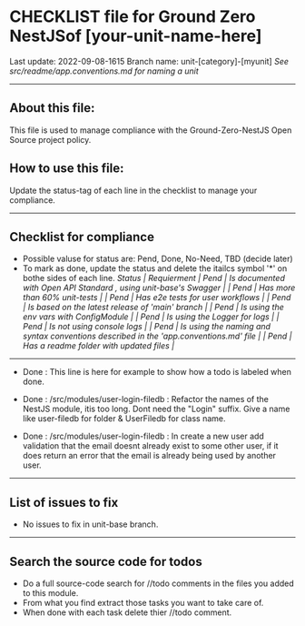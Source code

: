 #  CHECKLIST file for Ground Zero NestJSof [your-unit-name-here] 

Last update: 2022-09-08-1615
Branch name: unit-[category]-[myunit] *See src/readme/app.conventions.md for naming a unit*

-----------------------------------------------------------

## About this file:
This file is used to manage compliance with the Ground-Zero-NestJS Open Source project policy.

## How to use this file:
Update the status-tag of each line in the checklist to manage your compliance.


-----------------------------------------------------------
## Checklist for compliance
- Possible valuse for status are: Pend, Done, No-Need, TBD (decide later)
- To mark as done, update the status and delete the itailcs symbol '*' on bothe sides of each line.
*Status |    Requierment*
*| Pend | Is documented with Open API Standard , using unit-base's Swagger |*
*| Pend | Has more than 60% unit-tests                                     |*
*| Pend | Has e2e tests for user workflows                                 |*
*| Pend | Is based on the latest release of 'main' branch                  |*
*| Pend | Is using the env vars with ConfigModule                          |*
*| Pend | Is using the Logger for logs                                     |*
*| Pend | Is not using console logs                                        |*
*| Pend | Is using the naming and syntax conventions described in the 'app.conventions.md' file  |*
*| Pend | Has a readme folder with updated files                           |*


-----------------------------------------------------------
- Done : This line is here for example to show how a todo is labeled when done.

- Done : /src/modules/user-login-filedb : Refactor the names of the NestJS module, itis too long. Dont need the 
        "Login" suffix. Give a name like user-filedb for folder & UserFiledb for class name.

- Done : /src/modules/user-login-filedb : In create a new user add validation that the email doesnt already exist
         to some other user, if it does return an error that the email is already being used by another user.

-----------------------------------------------------------
## List of issues to fix
- No issues to fix in unit-base branch.

-----------------------------------------------------------
## Search the source code for todos
- Do a full source-code search for //todo comments in the files you added to this module.
- From what you find extract those tasks you want to take care of.
- When done with each task delete thier //todo comment.